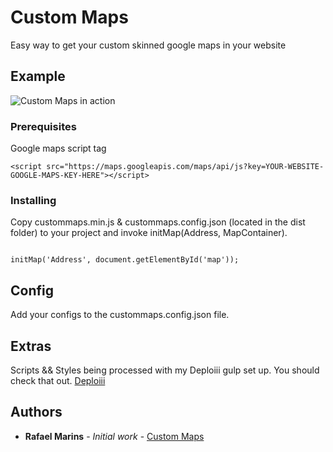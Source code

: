 # Custom Maps

Easy way to get your custom skinned google maps in your website


## Example

![Custom Maps in action](https://i.imgur.com/x96Lxt2.png)

### Prerequisites

Google maps script tag

```
<script src="https://maps.googleapis.com/maps/api/js?key=YOUR-WEBSITE-GOOGLE-MAPS-KEY-HERE"></script>

```

### Installing

Copy custommaps.min.js & custommaps.config.json (located in the dist folder) to your project and invoke initMap(Address, MapContainer).

```

initMap('Address', document.getElementById('map'));

```
## Config

Add your configs to the custommaps.config.json file.

## Extras

Scripts && Styles being processed with my Deploiii gulp set up. You should check that out.
[Deploiii](https://github.com/rafamarins/deploiii)

## Authors

* **Rafael Marins** - *Initial work* - [Custom Maps](https://github.com/rafamarins)
